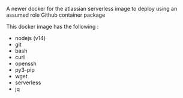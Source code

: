 A newer docker for the atlassian serverless image to deploy using an assumed role
Github container package

This docker image has the following :

* nodejs (v14)
* git
* bash
* curl
* openssh
* py3-pip
* wget
* serverless
* jq
